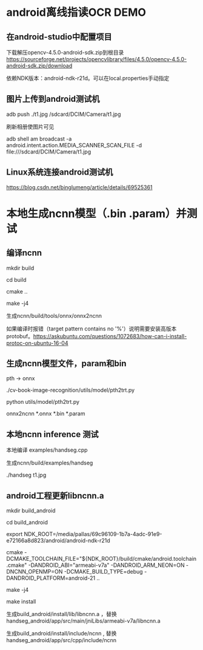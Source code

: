 # android离线指读OCR DEMO

## 在android-studio中配置项目

下载解压opencv-4.5.0-android-sdk.zip到根目录
https://sourceforge.net/projects/opencvlibrary/files/4.5.0/opencv-4.5.0-android-sdk.zip/download

依赖NDK版本：android-ndk-r21d。可以在local.properties手动指定

## 图片上传到android测试机

adb push ./t1.jpg /sdcard/DCIM/Camera/t1.jpg

刷新相册使图片可见

adb shell am broadcast -a android.intent.action.MEDIA_SCANNER_SCAN_FILE -d file:///sdcard/DCIM/Camera/t1.jpg

## Linux系统连接android测试机

https://blog.csdn.net/binglumeng/article/details/69525361


# 本地生成ncnn模型（.bin .param）并测试

## 编译ncnn

mkdir build

cd build

cmake ..

make -j4

生成ncnn/build/tools/onnx/onnx2ncnn

如果编译时报错（target pattern contains no '%'）说明需要安装高版本protobuf。https://askubuntu.com/questions/1072683/how-can-i-install-protoc-on-ubuntu-16-04

## 生成ncnn模型文件，param和bin

pth -> onnx

./cv-book-image-recognition/utils/model/pth2trt.py

python utils/model/pth2trt.py

onnx2ncnn *.onnx *.bin *.param

## 本地ncnn inference 测试

本地编译 examples/handseg.cpp

生成ncnn/build/examples/handseg

./handseg t1.jpg

## android工程更新libncnn.a

mkdir build_android

cd build_android

export NDK_ROOT=/media/pallas/69c96109-1b7a-4adc-91e9-e72166a8d823/android/android-ndk-r21d

cmake -DCMAKE_TOOLCHAIN_FILE="${NDK_ROOT}/build/cmake/android.toolchain.cmake"     -DANDROID_ABI="armeabi-v7a" -DANDROID_ARM_NEON=ON  -DNCNN_OPENMP=ON -DCMAKE_BUILD_TYPE=debug -DANDROID_PLATFORM=android-21 ..

make -j4

make install

生成build_android/install/lib/libncnn.a ，替换 handseg_android/app/src/main/jniLibs/armeabi-v7a/libncnn.a

生成build_android/install/include/ncnn , 替换handseg_android/app/src/cpp/include/ncnn


